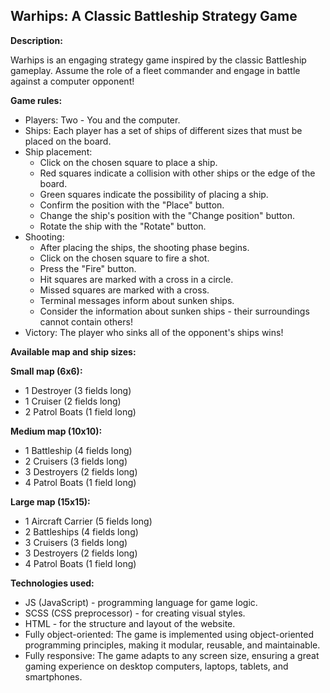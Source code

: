 
## Warhips: A Classic Battleship Strategy Game

**Description:**

Warhips is an engaging strategy game inspired by the classic Battleship gameplay. Assume the role of a fleet commander and engage in battle against a computer opponent!

**Game rules:**

* Players: Two - You and the computer.
* Ships: Each player has a set of ships of different sizes that must be placed on the board.
* Ship placement:
     * Click on the chosen square to place a ship.
     * Red squares indicate a collision with other ships or the edge of the board.
     * Green squares indicate the possibility of placing a ship.
     * Confirm the position with the "Place" button.
     * Change the ship's position with the "Change position" button.
     * Rotate the ship with the "Rotate" button.
 * Shooting:
     * After placing the ships, the shooting phase begins.
     * Click on the chosen square to fire a shot.
     * Press the "Fire" button.
     * Hit squares are marked with a cross in a circle.
     * Missed squares are marked with a cross.
     * Terminal messages inform about sunken ships.
     * Consider the information about sunken ships - their surroundings cannot contain others!
 * Victory: The player who sinks all of the opponent's ships wins!

 **Available map and ship sizes:**

 **Small map (6x6):**

 * 1 Destroyer (3 fields long)
 * 1 Cruiser (2 fields long)
 * 2 Patrol Boats (1 field long)

 **Medium map (10x10):**

 * 1 Battleship (4 fields long)
 * 2 Cruisers (3 fields long)
 * 3 Destroyers (2 fields long)
 * 4 Patrol Boats (1 field long)

 **Large map (15x15):**

 * 1 Aircraft Carrier (5 fields long)
 * 2 Battleships (4 fields long)
 * 3 Cruisers (3 fields long)
 * 3 Destroyers (2 fields long)
 * 4 Patrol Boats (1 field long)

 **Technologies used:**

 * JS (JavaScript) - programming language for game logic.
 * SCSS (CSS preprocessor) - for creating visual styles.
 * HTML - for the structure and layout of the website.
 * Fully object-oriented: The game is implemented using object-oriented programming principles, making it modular, reusable, and maintainable.
 * Fully responsive: The game adapts to any screen size, ensuring a great gaming experience on desktop computers, laptops, tablets, and smartphones.
